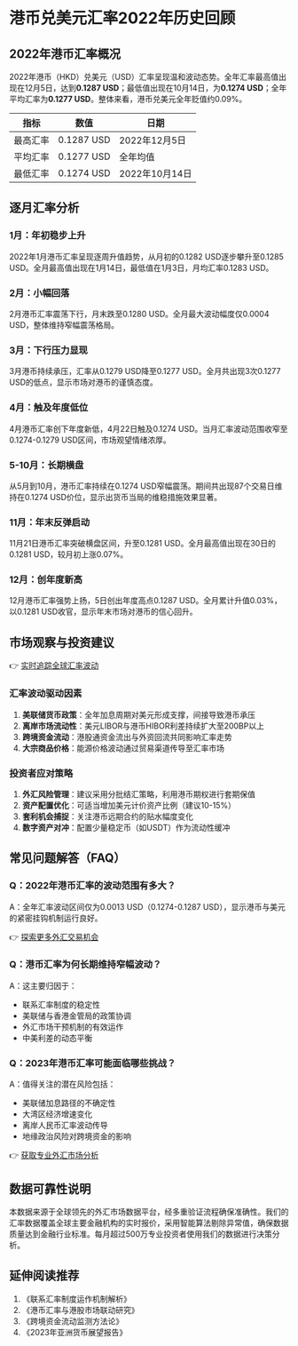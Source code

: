 # 港币兑美元汇率2022年历史回顾

## 2022年港币汇率概况

2022年港币（HKD）兑美元（USD）汇率呈现温和波动态势。全年汇率最高值出现在12月5日，达到**0.1287 USD**；最低值出现在10月14日，为**0.1274 USD**；全年平均汇率为**0.1277 USD**。整体来看，港币兑美元全年贬值约0.09%。

| 指标       | 数值       | 日期           |
|------------|------------|----------------|
| 最高汇率   | 0.1287 USD | 2022年12月5日  |
| 平均汇率   | 0.1277 USD | 全年均值       |
| 最低汇率   | 0.1274 USD | 2022年10月14日 |

## 逐月汇率分析

### 1月：年初稳步上升
2022年1月港币汇率呈现逐周升值趋势，从月初的0.1282 USD逐步攀升至0.1285 USD。全月最高值出现在1月14日，最低值在1月3日，月均汇率0.1283 USD。

### 2月：小幅回落
2月港币汇率震荡下行，月末跌至0.1280 USD。全月最大波动幅度仅0.0004 USD，整体维持窄幅震荡格局。

### 3月：下行压力显现
3月港币持续承压，汇率从0.1279 USD降至0.1277 USD。全月共出现3次0.1277 USD的低点，显示市场对港币的谨慎态度。

### 4月：触及年度低位
4月港币汇率创下年度新低，4月22日触及0.1274 USD。当月汇率波动范围收窄至0.1274-0.1279 USD区间，市场观望情绪浓厚。

### 5-10月：长期横盘
从5月到10月，港币汇率持续在0.1274 USD窄幅震荡。期间共出现87个交易日维持在0.1274 USD价位，显示出货币当局的维稳措施效果显著。

### 11月：年末反弹启动
11月21日港币汇率突破横盘区间，升至0.1281 USD。全月最高值出现在30日的0.1281 USD，较月初上涨0.07%。

### 12月：创年度新高
12月港币汇率强势上扬，5日创出年度高点0.1287 USD。全月累计升值0.03%，以0.1281 USD收官，显示年末市场对港币的信心回升。

## 市场观察与投资建议

👉 [实时追踪全球汇率波动](https://bit.ly/okx_welcome)

### 汇率波动驱动因素
1. **美联储货币政策**：全年加息周期对美元形成支撑，间接导致港币承压
2. **离岸市场流动性**：美元LIBOR与港币HIBOR利差持续扩大至200BP以上
3. **跨境资金流动**：港股通资金流出与外资回流共同影响汇率走势
4. **大宗商品价格**：能源价格波动通过贸易渠道传导至汇率市场

### 投资者应对策略
1. **外汇风险管理**：建议采用分批结汇策略，利用港币期权进行套期保值
2. **资产配置优化**：可适当增加美元计价资产比例（建议10-15%）
3. **套利机会捕捉**：关注港币远期合约的贴水幅度变化
4. **数字资产对冲**：配置少量稳定币（如USDT）作为流动性缓冲

## 常见问题解答（FAQ）

### Q：2022年港币汇率的波动范围有多大？
A：全年汇率波动区间仅为0.0013 USD（0.1274-0.1287 USD），显示港币与美元的紧密挂钩机制运行良好。

👉 [探索更多外汇交易机会](https://bit.ly/okx_welcome)

### Q：港币汇率为何长期维持窄幅波动？
A：这主要归因于：
- 联系汇率制度的稳定性
- 美联储与香港金管局的政策协调
- 外汇市场干预机制的有效运作
- 中美利差的动态平衡

### Q：2023年港币汇率可能面临哪些挑战？
A：值得关注的潜在风险包括：
- 美联储加息路径的不确定性
- 大湾区经济增速变化
- 离岸人民币汇率波动传导
- 地缘政治风险对跨境资金的影响

👉 [获取专业外汇市场分析](https://bit.ly/okx_welcome)

## 数据可靠性说明

本数据来源于全球领先的外汇市场数据平台，经多重验证流程确保准确性。我们的汇率数据覆盖全球主要金融机构的实时报价，采用智能算法剔除异常值，确保数据质量达到金融行业标准。每月超过500万专业投资者使用我们的数据进行决策分析。

## 延伸阅读推荐
1. 《联系汇率制度运作机制解析》
2. 《港币汇率与港股市场联动研究》
3. 《跨境资金流动监测方法论》
4. 《2023年亚洲货币展望报告》
